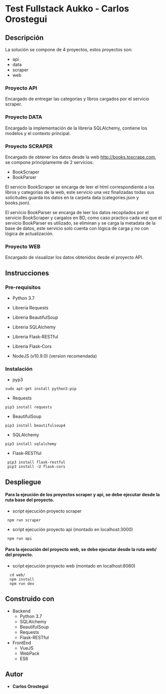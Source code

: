 # Test Fullstack Aukko - Carlos Orostegui

## Descripción

La solución se compone de 4 proyectos, estos proyectos son:

* api
* data
* scraper
* web

### Proyecto API

Encargado de entregar las categorias y libros cargados por el servicio scraper.

### Proyecto DATA

Encargado la implementación de la libreria SQLAlchemy, contiene los modelos y el contexto principal.

### Proyecto SCRAPER

Encargado de obtener los datos desde la web http://books.toscrape.com, se compone principlamente de 2 servicios:

* BookScraper
* BookParser

El servicio BookScraper se encarga de leer el html correspondiente a los libros y categorias de la web, este servicio una vez finalizadas todas sus solicitudes guarda los datos en la carpeta data (categories.json y books.json).

El servicio BookParser se encarga de leer los datos recopilados por el servicio BookScraper y cargalos en BD, como caso practico cada vez que el servicio
BookParser es utilizado, se eliminan y se carga la metadata de la base de datos, este servicio solo cuenta con lógica de carga y no con lógica de actualización.

### Proyecto WEB

Encargado de visualizar los datos obtenidos desde el proyecto API.

##  Instrucciones

### Pre-requisitos

* Python 3.7
* Libreria Requests
* Libreria BeautifulSoup
* Libreria SQLAlchemy
* Libreria Flask-RESTful
* Libreria Flask-Cors

* NodeJS (v10.9.0) (version recomendada)

### Instalación

* pyp3
```
sudo apt-get install python3-pip
```
* Requests
```
pip3 install requests
```
* BeautifulSoup
```
pip3 install beautifulsoup4
```
* SQLAlchemy
```
pip3 install sqlalchemy
```
* Flask-RESTful
```
 pip3 install flask-restful
 pip3 install -U flask-cors
```

## Despliegue

#### Para la ejeución de los proyectos scraper y api, se debe ejecutar desde la ruta base del proyecto.

* script ejecución proyecto scraper
```
 npm run scraper
```

* script ejecución proyecto api (montado en localhost:3000)
```
 npm run api
```

#### Para la ejecución del proyecto web, se debe ejecutar desde la ruta web/ del proyecto.

* script ejecución proyecto web (montado en localhost:8080)
```
  cd web/
  npm install
  npm run dev
```

## Construido con

* Backend
    * Python 3.7
    * SQLAlchemy
    * BeautifulSoup
    * Requests
    * Flask-RESTful
* FrontEnd
    * VueJS
    * WebPack
    * ES6

## Autor

* **Carlos Orostegui** 

